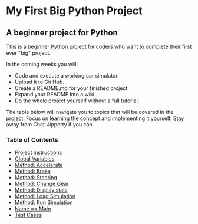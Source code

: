 # My First Big Python Project
## A beginner project for Python

This is a beginner Python project for coders who want to complete their first ever "big" project.

In the coming weeks you will:

* Code and execute a working car simulator.
* Upload it to Git Hub.
* Create a README.md for your finished project.
* Expand your README into a wiki.
* Do the whole project yourself without a full tutorial.

The table below will navigate you to topics that will be covered in the project. Focus on learning the concept and implementing it yourself. Stay away from Chat-Jipperty if you can. 

### Table of Contents

* [Project instructions](docs/instructions.md) 
* [Global Variables](/docs/globalVariables.md) 
* [Method: Accelerate](/docs/accelerate.md)
* [Method: Brake](/docs/brake.md)
* [Method: Steering](/docs/change-direction.md)
* [Method: Change Gear](/docs/change-gear.md)
* [Method: Display stats](/docs/display_stats.md)
* [Method: Load Simulation](/docs/load_simulator.md)
* [Method: Run Simulation](/docs/run_simulator.md)
* [Name == Main]()
* [Test Cases](/docs/tests-cases.md)
